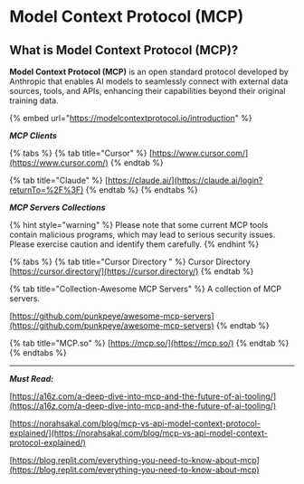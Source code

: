# Model Context Protocol (MCP)

## What is Model Context Protocol (MCP)?

**Model Context Protocol (MCP)** is an open standard protocol developed by Anthropic that enables AI models to seamlessly connect with external data sources, tools, and APIs, enhancing their capabilities beyond their original training data.

{% embed url="https://modelcontextprotocol.io/introduction" %}

_**MCP Clients**_

{% tabs %}
{% tab title="Cursor" %}
[https://www.cursor.com/](https://www.cursor.com/)
{% endtab %}

{% tab title="Claude" %}
[https://claude.ai/](https://claude.ai/login?returnTo=%2F%3F)
{% endtab %}
{% endtabs %}

_**MCP Servers Collections**_

{% hint style="warning" %}
Please note that some current MCP tools contain malicious programs, which may lead to serious security issues. Please exercise caution and identify them carefully.
{% endhint %}

{% tabs %}
{% tab title="Cursor Directory " %}
Cursor Directory [https://cursor.directory/](https://cursor.directory/)
{% endtab %}

{% tab title="Collection-Awesome MCP Servers" %}
A collection of MCP servers.

[https://github.com/punkpeye/awesome-mcp-servers](https://github.com/punkpeye/awesome-mcp-servers)
{% endtab %}

{% tab title="MCP.so" %}
[https://mcp.so/](https://mcp.so/)
{% endtab %}
{% endtabs %}



***

_**Must Read:**_

[https://a16z.com/a-deep-dive-into-mcp-and-the-future-of-ai-tooling/](https://a16z.com/a-deep-dive-into-mcp-and-the-future-of-ai-tooling/)

[https://norahsakal.com/blog/mcp-vs-api-model-context-protocol-explained/](https://norahsakal.com/blog/mcp-vs-api-model-context-protocol-explained/)

[https://blog.replit.com/everything-you-need-to-know-about-mcp](https://blog.replit.com/everything-you-need-to-know-about-mcp)
